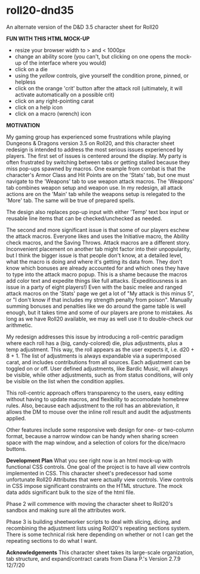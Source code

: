 # roll20-dnd35
An alternate version of the D&amp;D 3.5 character sheet for Roll20

<b>FUN WITH THIS HTML MOCK-UP</b>

- resize your browser width to > and < 1000px
- change an ability score (you can't, but clicking on one opens the mock-up of the interface where you would)
- click on a die
- using the *yellow* controls, give yourself the condition prone, pinned, or helpless
- click on the orange 'crit' button after the attack roll (ultimately, it will activate automatically on a possible crit)
- click on any right-pointing carat
- click on a help icon
- click on a macro (wrench) icon

<b>MOTIVATION</b>

My gaming group has experienced some frustrations while playing Dungeons & Dragons version 3.5 on Roll20, and this character sheet redesign is intended to address the most serious issues experienced by players. The first set of issues is centered around the display. My party is often frustrated by switching between tabs or getting stalled because they miss pop-ups spawned by macros. One example from combat is that the character's Armor Class and Hit Points are on the 'Stats' tab, but one must navigate to the 'Weapons' tab to use weapon attack macros. The 'Weapons' tab combines weapon setup and weapon use. In my redesign, all attack actions are on the 'Main' tab while the weapons setup is relegated to the 'More' tab. The same will be true of prepared spells.

The design also replaces pop-up input with either 'Temp' text box input or reusable line items that can be checked/unchecked as needed.

The second and more significant issue is that some of our players eschew the attack macros. Everyone likes and uses the Initiative macro, the Ability check macros, and the Saving Throws. Attack macros are a different story. Inconvenient placement on another tab might factor into their unpopularity, but I think the bigger issue is that people don't know, at a detailed level, what the macro is doing and where it's getting its data from. They don't know which bonuses are already accounted for and which ones they have to type into the attack macro popup. This is a shame because the macros add color text and expedite things like full attacks. (Expeditiousness is an issue in a party of eight players!) Even with the basic melee and ranged attack macros on the 'Stats' page we get a lot of "My attack is this minus 5", or "I don't know if that includes my strength penalty from poison". Manually summing bonuses and penalties like we do around the game table is well enough, but it takes time and some of our players are prone to mistakes. As long as we have Roll20 available, we may as well use it to double-check our arithmetic.

My redesign addresses this issue by introducing a roll-centric paradigm where each roll has a (big, candy-colored) die, plus adjustments, plus a temp adjustment. This way, the roll appears as the user expects it, i.e. d20 + 8 + 1. The list of adjustments is always expandable via a superimposed carat, and includes contributions from all sources. Each adjustment can be toggled on or off. User defined adjustments, like Bardic Music, will always be visible, while other adjustments, such as from status conditions, will only be visible on the list when the condition applies.

This roll-centric approach offers transparency to the users, easy editing without having to update macros, and flexibility to accomodate homebrew rules. Also, because each adjustment to the roll has an abbreviation, it allows the DM to mouse over the inline roll result and audit the adjustments applied.

Other features include some responsive web design for one- or two-column format, because a narrow window can be handy when sharing screen space with the map window, and a selection of colors for the dice/macro buttons.

<b>Development Plan</b>
What you see right now is an html mock-up with functional CSS controls. One goal of the project is to have all view controls implemented in CSS. This character sheet's predecessor had some unfortunate Roll20 Attributes that were actually view controls.
View controls in CSS impose significant constraints on the HTML structure.
The mock data adds significant bulk to the size of the html file.

Phase 2 will commence with moving the character sheet to Roll20's sandbox and making sure all the attributes work.

Phase 3 is building sheetworker scripts to deal with slicing, dicing, and recombining the adjustment lists using Roll20's repeating sections system. There is some technical risk here depending on whether or not I can get the repeating sections to do what I want.

<b>Acknowledgements</b>
This character sheet takes its large-scale organization, tab structure, and expand/contract carats from Diana P.'s Version 2.7.9 12/7/20
